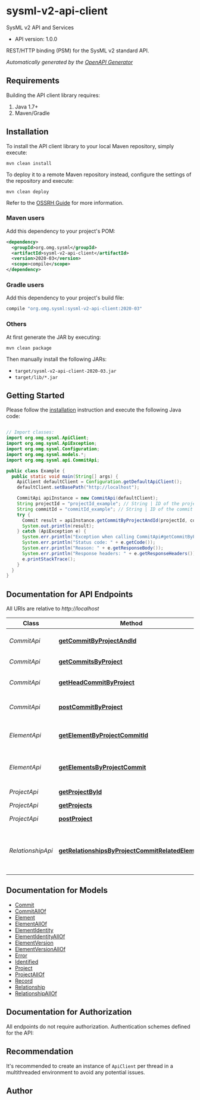 # sysml-v2-api-client

SysML v2 API and Services
- API version: 1.0.0

REST/HTTP binding (PSM) for the SysML v2 standard API.


*Automatically generated by the [OpenAPI Generator](https://openapi-generator.tech)*


## Requirements

Building the API client library requires:
1. Java 1.7+
2. Maven/Gradle

## Installation

To install the API client library to your local Maven repository, simply execute:

```shell
mvn clean install
```

To deploy it to a remote Maven repository instead, configure the settings of the repository and execute:

```shell
mvn clean deploy
```

Refer to the [OSSRH Guide](http://central.sonatype.org/pages/ossrh-guide.html) for more information.

### Maven users

Add this dependency to your project's POM:

```xml
<dependency>
  <groupId>org.omg.sysml</groupId>
  <artifactId>sysml-v2-api-client</artifactId>
  <version>2020-03</version>
  <scope>compile</scope>
</dependency>
```

### Gradle users

Add this dependency to your project's build file:

```groovy
compile "org.omg.sysml:sysml-v2-api-client:2020-03"
```

### Others

At first generate the JAR by executing:

```shell
mvn clean package
```

Then manually install the following JARs:

* `target/sysml-v2-api-client-2020-03.jar`
* `target/lib/*.jar`

## Getting Started

Please follow the [installation](#installation) instruction and execute the following Java code:

```java

// Import classes:
import org.omg.sysml.ApiClient;
import org.omg.sysml.ApiException;
import org.omg.sysml.Configuration;
import org.omg.sysml.models.*;
import org.omg.sysml.api.CommitApi;

public class Example {
  public static void main(String[] args) {
    ApiClient defaultClient = Configuration.getDefaultApiClient();
    defaultClient.setBasePath("http://localhost");

    CommitApi apiInstance = new CommitApi(defaultClient);
    String projectId = "projectId_example"; // String | ID of the project
    String commitId = "commitId_example"; // String | ID of the commit
    try {
      Commit result = apiInstance.getCommitByProjectAndId(projectId, commitId);
      System.out.println(result);
    } catch (ApiException e) {
      System.err.println("Exception when calling CommitApi#getCommitByProjectAndId");
      System.err.println("Status code: " + e.getCode());
      System.err.println("Reason: " + e.getResponseBody());
      System.err.println("Response headers: " + e.getResponseHeaders());
      e.printStackTrace();
    }
  }
}

```

## Documentation for API Endpoints

All URIs are relative to *http://localhost*

Class | Method | HTTP request | Description
------------ | ------------- | ------------- | -------------
*CommitApi* | [**getCommitByProjectAndId**](docs/CommitApi.md#getCommitByProjectAndId) | **GET** /projects/{projectId}/commits/{commitId} | Get commit by project and ID
*CommitApi* | [**getCommitsByProject**](docs/CommitApi.md#getCommitsByProject) | **GET** /projects/{projectId}/commits | Get commits by project
*CommitApi* | [**getHeadCommitByProject**](docs/CommitApi.md#getHeadCommitByProject) | **GET** /projects/{projectId}/head | Get head commit by project
*CommitApi* | [**postCommitByProject**](docs/CommitApi.md#postCommitByProject) | **POST** /projects/{projectId}/commits | Create commit by project
*ElementApi* | [**getElementByProjectCommitId**](docs/ElementApi.md#getElementByProjectCommitId) | **GET** /projects/{projectId}/commits/{commitId}/elements/{elementId} | Get element by project, commit and ID
*ElementApi* | [**getElementsByProjectCommit**](docs/ElementApi.md#getElementsByProjectCommit) | **GET** /projects/{projectId}/commits/{commitId}/elements | Get elements by project and commit
*ProjectApi* | [**getProjectById**](docs/ProjectApi.md#getProjectById) | **GET** /projects/{projectId} | Get project by ID
*ProjectApi* | [**getProjects**](docs/ProjectApi.md#getProjects) | **GET** /projects | Get projects
*ProjectApi* | [**postProject**](docs/ProjectApi.md#postProject) | **POST** /projects | Create project
*RelationshipApi* | [**getRelationshipsByProjectCommitRelatedElement**](docs/RelationshipApi.md#getRelationshipsByProjectCommitRelatedElement) | **GET** /projects/{projectId}/commits/{commitId}/elements/{relatedElementId}/relationships | Get relationships by project, commit, and related element.


## Documentation for Models

 - [Commit](docs/Commit.md)
 - [CommitAllOf](docs/CommitAllOf.md)
 - [Element](docs/Element.md)
 - [ElementAllOf](docs/ElementAllOf.md)
 - [ElementIdentity](docs/ElementIdentity.md)
 - [ElementIdentityAllOf](docs/ElementIdentityAllOf.md)
 - [ElementVersion](docs/ElementVersion.md)
 - [ElementVersionAllOf](docs/ElementVersionAllOf.md)
 - [Error](docs/Error.md)
 - [Identified](docs/Identified.md)
 - [Project](docs/Project.md)
 - [ProjectAllOf](docs/ProjectAllOf.md)
 - [Record](docs/Record.md)
 - [Relationship](docs/Relationship.md)
 - [RelationshipAllOf](docs/RelationshipAllOf.md)


## Documentation for Authorization

All endpoints do not require authorization.
Authentication schemes defined for the API:

## Recommendation

It's recommended to create an instance of `ApiClient` per thread in a multithreaded environment to avoid any potential issues.

## Author



